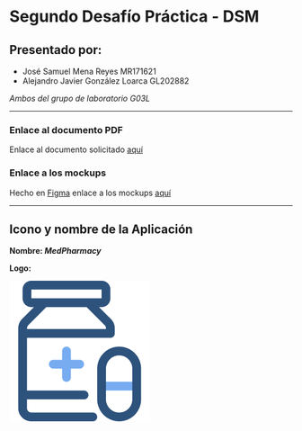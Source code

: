 # Segundo Desafío Práctica - DSM

## Presentado por:
- José Samuel Mena Reyes MR171621
- Alejandro Javier González Loarca GL202882

*Ambos del grupo de laboratorio G03L*

---
### Enlace al documento PDF
Enlace al documento solicitado [aquí](https://github.com/JSamuelM/DSM-T2-MR171621-GL202882/blob/sammy/docs/Taller%20Pr%C3%A1ctico%20%232%20-%20MR171621%20-%20GL202882.pdf)

### Enlace a los mockups
Hecho en [Figma](https://figma.com) enlace a los mockups [aquí](https://www.figma.com/file/uMgapJLX5NDl04gT6oNwHB/DSM-T2?node-id=1%3A8)

---

## Icono y nombre de la Aplicación
**Nombre: *MedPharmacy***

**Logo:**

<img src="./docs/logo.png" >
